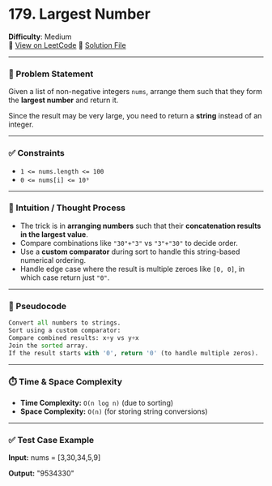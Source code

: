# 179. Largest Number

**Difficulty**: Medium  
🔗 [View on LeetCode](https://leetcode.com/problems/largest-number/)
📄 [Solution File](./largest-number.py)

---

### 📝 Problem Statement

Given a list of non-negative integers `nums`, arrange them such that they form the **largest number** and return it.

Since the result may be very large, you need to return a **string** instead of an integer.

---

### ✅ Constraints

- `1 <= nums.length <= 100`
- `0 <= nums[i] <= 10⁹`

---

### 🧠 Intuition / Thought Process

- The trick is in **arranging numbers** such that their **concatenation results in the largest value**.
- Compare combinations like `"30"+"3"` vs `"3"+"30"` to decide order.
- Use a **custom comparator** during sort to handle this string-based numerical ordering.
- Handle edge case where the result is multiple zeroes like `[0, 0]`, in which case return just `"0"`.

---

### 🔄 Pseudocode
```python
Convert all numbers to strings.
Sort using a custom comparator:
Compare combined results: x+y vs y+x
Join the sorted array.
If the result starts with '0', return '0' (to handle multiple zeros).
```

---

### ⏱️ Time & Space Complexity

- **Time Complexity:** `O(n log n)` (due to sorting)
- **Space Complexity:** `O(n)` (for storing string conversions)

---

### ✅ Test Case Example

**Input:**
nums = [3,30,34,5,9]

**Output:**
"9534330"